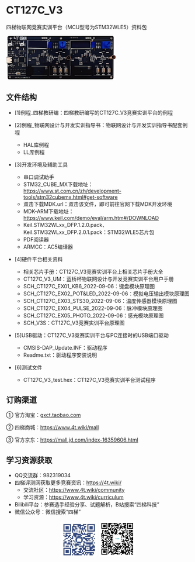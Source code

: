 # CT127C_V3

四梯物联网竞赛实训平台（MCU型号为STM32WLE5）资料包

<img src="%5B7%5D图片/蓝桥杯物联网竞赛平台主视图.png" alt="蓝桥杯物联网竞赛平台主视图" width="60%">



## 文件结构

- [1]例程_四梯教研编：四梯教研编写的CT127C_V3竞赛实训平台的例程

- [2]例程_物联网设计与开发实训指导书：物联网设计与开发实训指导书配套例程
  - HAL库例程
  - LL库例程
  
- [3]开发环境及辅助工具

  - 串口调试助手
  - STM32_CUBE_MX下载地址：https://www.st.com.cn/zh/development-tools/stm32cubemx.html#get-software
  - 双击下载MDK.url：双击该文件，即可前往官网下载MDK开发环境
  - MDK-ARM下载地址：https://www.keil.com/demo/eval/arm.htm#/DOWNLOAD
  - Keil.STM32WLxx_DFP.1.2.0.pack、Keil.STM32WLxx_DFP.2.0.1.pack：STM32WLE5芯片包
  - PDF阅读器
  - ARMCC：AC5编译器

- [4]硬件平台相关资料

  - 相关芯片手册：CT127C_V3竞赛实训平台上相关芯片手册大全
  - CT127C_V3_UM：蓝桥杯物联网设计与开发竞赛实训平台用户手册
  - SCH_CT127C_EX01_KB6_2022-09-06：键盘模块原理图
  - SCH_CT127C_EX02_POT&LED_2022-09-06：模拟电压输出模块原理图
  - SCH_CT127C_EX03_STS30_2022-09-06：温度传感器模块原理图
  - SCH_CT127C_EX04_PULSE_2022-09-06：脉冲模块原理图
  - SCH_CT127C_EX05_PHOTO_2022-09-06：感光模块原理图
  - SCH_V3S：CT127C_V3竞赛实训平台原理图

- [5]USB驱动：CT127C_V3竞赛实训平台与PC连接时的USB端口驱动
  - CMSIS-DAP_Update.INF：驱动程序
  - Readme.txt：驱动程序安装说明
  
- [6]测试文件

  - CT127C_V3_test.hex：CT127C_V3竞赛实训平台测试程序
  


## 订购渠道

① 官方淘宝：[gxct.taobao.com]()

② 四梯商城：https://www.4t.wiki/mall

③ 官方京东：https://mall.jd.com/index-16359606.html



## 学习资源获取

- QQ交流群：982319034
- 四梯评测网获取更多竞赛资讯：https://4t.wiki/
  - 交流社区：https://www.4t.wiki/community
  - 学习资源：https://www.4t.wiki/curriculum
- Bilibili平台：参赛选手经验分享、试题解析，B站搜索“四梯科技”
- 微信公众号：微信搜索“四梯”

<div style="text-align: center;">   <img src="%5B7%5D图片/4T_B站.png" alt="4T_B站" width="20%" style="display: inline-block;">   <img src="%5B7%5D图片/4T_公众号.png" alt="4T_公众号" width="20%" style="display: inline-block;"> </div> 
